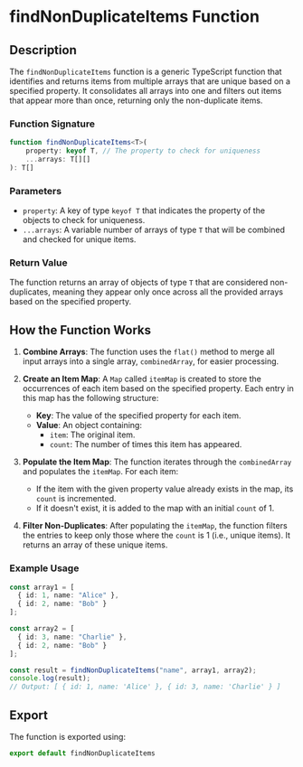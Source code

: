 
# findNonDuplicateItems Function

## Description
The `findNonDuplicateItems` function is a generic TypeScript function that identifies and returns items from multiple arrays that are unique based on a specified property. It consolidates all arrays into one and filters out items that appear more than once, returning only the non-duplicate items.

### Function Signature
```typescript
function findNonDuplicateItems<T>(
    property: keyof T, // The property to check for uniqueness
    ...arrays: T[][]
): T[]
```

### Parameters
- `property`: A key of type `keyof T` that indicates the property of the objects to check for uniqueness.
- `...arrays`: A variable number of arrays of type `T` that will be combined and checked for unique items.

### Return Value
The function returns an array of objects of type `T` that are considered non-duplicates, meaning they appear only once across all the provided arrays based on the specified property.

## How the Function Works

1. **Combine Arrays**: 
   The function uses the `flat()` method to merge all input arrays into a single array, `combinedArray`, for easier processing.

2. **Create an Item Map**:
   A `Map` called `itemMap` is created to store the occurrences of each item based on the specified property. Each entry in this map has the following structure:
   - **Key**: The value of the specified property for each item.
   - **Value**: An object containing:
     - `item`: The original item.
     - `count`: The number of times this item has appeared.

3. **Populate the Item Map**:
   The function iterates through the `combinedArray` and populates the `itemMap`. For each item:
   - If the item with the given property value already exists in the map, its `count` is incremented.
   - If it doesn't exist, it is added to the map with an initial `count` of 1.

4. **Filter Non-Duplicates**:
   After populating the `itemMap`, the function filters the entries to keep only those where the `count` is 1 (i.e., unique items). It returns an array of these unique items.

### Example Usage
```typescript
const array1 = [
  { id: 1, name: "Alice" },
  { id: 2, name: "Bob" }
];

const array2 = [
  { id: 3, name: "Charlie" },
  { id: 2, name: "Bob" }
];

const result = findNonDuplicateItems("name", array1, array2);
console.log(result); 
// Output: [ { id: 1, name: 'Alice' }, { id: 3, name: 'Charlie' } ]
```

## Export
The function is exported using:
```typescript
export default findNonDuplicateItems
```
